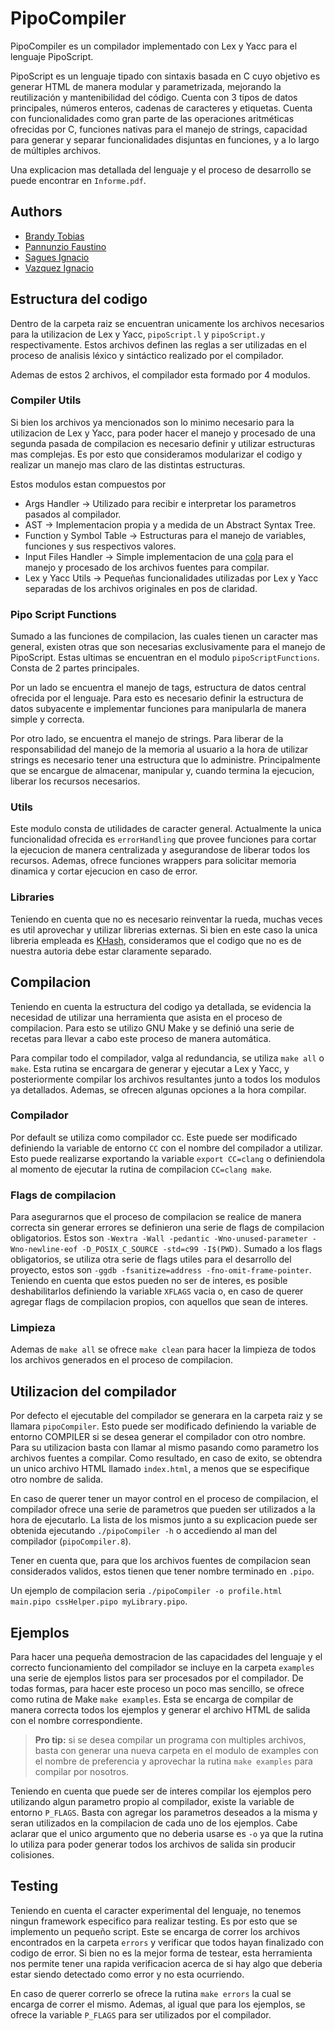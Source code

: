 # PipoCompiler

PipoCompiler es un compilador implementado con Lex y Yacc para el lenguaje PipoScript.

PipoScript es un lenguaje tipado con sintaxis basada en C cuyo objetivo es generar HTML de manera modular y parametrizada, mejorando la reutilización y mantenibilidad del código. Cuenta con 3 tipos de datos principales, números enteros, cadenas de caracteres y etiquetas. Cuenta con funcionalidades como gran parte de las operaciones aritméticas ofrecidas por C, funciones nativas para el manejo de strings, capacidad para generar y separar funcionalidades disjuntas en funciones, y a lo largo de múltiples archivos.

Una explicacion mas detallada del lenguaje y el proceso de desarrollo se puede encontrar en `Informe.pdf`.

## Authors

- [Brandy Tobias](https://github.com/tobiasbrandy)
- [Pannunzio Faustino](https://github.com/Fpannunzio)
- [Sagues Ignacio](https://github.com/isagues)
- [Vazquez Ignacio](https://github.com/igvazquez)

## Estructura del codigo

Dentro de la carpeta raiz se encuentran unicamente los archivos necesarios para la utilizacion de Lex y Yacc, `pipoScript.l` y `pipoScript.y` respectivamente. Estos archivos definen las reglas a ser utilizadas en el proceso de analisis léxico y sintáctico realizado por el compilador.

Ademas de estos 2 archivos, el compilador esta formado por 4 modulos.

### Compiler Utils

Si bien los archivos ya mencionados son lo minimo necesario para la utilizacion de Lex y Yacc, para poder hacer el manejo y procesado de una segunda pasada de compilacion es necesario definir y utilizar estructuras mas complejas. Es por esto que consideramos modularizar el codigo y realizar un manejo mas claro de las distintas estructuras.

Estos modulos estan compuestos por

- Args Handler -> Utilizado para recibir e interpretar los parametros pasados al compilador.
- AST -> Implementacion propia y a medida de un Abstract Syntax Tree.
- Function y Symbol Table -> Estructuras para el manejo de variables, funciones y sus respectivos valores.
- Input Files Handler -> Simple implementacion de una [cola](https://en.wikipedia.org/wiki/Queue_(abstract_data_type)) para el manejo y procesado de los archivos fuentes para compilar.
- Lex y Yacc Utils -> Pequeñas funcionalidades utilizadas por Lex y Yacc separadas de los archivos originales en pos de claridad.

### Pipo Script Functions

Sumado a las funciones de compilacion, las cuales tienen un caracter mas general, existen otras que son necesarias exclusivamente para el manejo de PipoScript. Estas ultimas se encuentran en el modulo `pipoScriptFunctions`. Consta de 2 partes principales.

Por un lado se encuentra el manejo de tags, estructura de datos central ofrecida por el lenguaje. Para esto es necesario definir la estructura de datos subyacente e implementar funciones para manipularla de manera simple y correcta.

Por otro lado, se encuentra el manejo de strings. Para liberar de la responsabilidad del manejo de la memoria al usuario a la hora de utilizar strings es necesario tener una estructura que lo administre. Principalmente que se encargue de almacenar, manipular y, cuando termina la ejecucion, liberar los recursos necesarios.

### Utils

Este modulo consta de utilidades de caracter general. Actualmente la unica funcionalidad ofrecida es `errorHandling` que provee funciones para cortar la ejecucion de manera centralizada y asegurandose de liberar todos los recursos. Ademas, ofrece funciones wrappers para solicitar memoria dinamica y cortar ejecucion en caso de error.

### Libraries

Teniendo en cuenta que no es necesario reinventar la rueda, muchas veces es util aprovechar y utilizar librerias externas. Si bien en este caso la unica libreria empleada es [KHash](https://github.com/attractivechaos/klib/blob/master/khash.h), consideramos que el codigo que no es de nuestra autoria debe estar claramente separado.

## Compilacion

Teniendo en cuenta la estructura del codigo ya detallada, se evidencia la necesidad de utilizar una herramienta que asista en el proceso de compilacion. Para esto se utilizo GNU Make y se definió una serie de recetas para llevar a cabo este proceso de manera automática.

Para compilar todo el compilador, valga al redundancia, se utiliza `make all` o `make`. Esta rutina se encargara de generar y ejecutar a Lex y Yacc, y posteriormente compilar los archivos resultantes junto a todos los modulos ya detallados. Ademas, se ofrecen algunas opciones a la hora compilar.

### Compilador

Por default se utiliza como compilador cc. Este puede ser modificado definiendo la variable de entorno `CC` con el nombre del compilador a utilizar. Esto puede realizarse exportando la variable `export CC=clang` o definiendola al momento de ejecutar la rutina de compilacion `CC=clang make`.

### Flags de compilacion

Para asegurarnos que el proceso de compilacion se realice de manera correcta sin generar errores se definieron una serie de flags de compilacion obligatorios. Estos son `-Wextra -Wall -pedantic -Wno-unused-parameter -Wno-newline-eof -D_POSIX_C_SOURCE -std=c99 -I$(PWD)`. Sumado a los flags obligatorios, se utiliza otra serie de flags utiles para el desarrollo del proyecto, estos son `-ggdb -fsanitize=address -fno-omit-frame-pointer`. Teniendo en cuenta que estos pueden no ser de interes, es posible deshabilitarlos definiendo la variable `XFLAGS` vacia o, en caso de querer agregar flags de compilacion propios, con aquellos que sean de interes.

### Limpieza

Ademas de `make all` se ofrece `make clean` para hacer la limpieza de todos los archivos generados en el proceso de compilacion.

## Utilizacion del compilador

Por defecto el ejecutable del compilador se generara en la carpeta raiz y se llamara `pipoCompiler`. Esto puede ser modificado definiendo la variable de entorno COMPILER si se desea generar el compilador con otro nombre. Para su utilizacion basta con llamar al mismo pasando como parametro los archivos fuentes a compilar. Como resultado, en caso de exito, se obtendra un unico archivo HTML llamado `index.html`, a menos que se especifique otro nombre de salida.

En caso de querer tener un mayor control en el proceso de compilacion, el compilador ofrece una serie de parametros que pueden ser utilizados a la hora de ejecutarlo. La lista de los mismos junto a su explicacion puede ser obtenida ejecutando `./pipoCompiler -h` o accediendo al man del compilador (`pipoCompiler.8`).

Tener en cuenta que, para que los archivos fuentes de compilacion sean considerados validos, estos tienen que tener nombre terminado en `.pipo`.

Un ejemplo de compilacion seria `./pipoCompiler -o profile.html main.pipo cssHelper.pipo myLibrary.pipo`.

## Ejemplos

Para hacer una pequeña demostracion de las capacidades del lenguaje y el correcto funcionamiento del compilador se incluye en la carpeta `examples` una serie de ejemplos listos para ser procesados por el compilador. De todas formas, para hacer este proceso un poco mas sencillo, se ofrece como rutina de Make `make examples`. Esta se encarga de compilar de manera correcta todos los ejemplos y generar el archivo HTML de salida con el nombre correspondiente.

> **Pro tip:** si se desea compilar un programa con multiples archivos, basta con generar una nueva carpeta en el modulo de examples con el nombre de preferencia y aprovechar la rutina `make examples` para compilar por nosotros.

Teniendo en cuenta que puede ser de interes compilar los ejemplos pero utilizando algun parametro propio al compilador, existe la variable de entorno `P_FLAGS`. Basta con agregar los parametros deseados a la misma y seran utilizados en la compilacion de cada uno de los ejemplos. Cabe aclarar que el unico argumento que no deberia usarse es `-o` ya que la rutina lo utiliza para poder generar todos los archivos de salida sin producir colisiones.

## Testing

Teniendo en cuenta el caracter experimental del lenguaje, no tenemos ningun framework especifico para realizar testing. Es por esto que se implemento un pequeño script. Este se encarga de correr los archivos encontrados en la carpeta `errors` y verificar que todos hayan finalizado con codigo de error. Si bien no es la mejor forma de testear, esta herramienta nos permite tener una rapida verificacion acerca de si hay algo que deberia estar siendo detectado como error y no esta ocurriendo.

En caso de querer correrlo se ofrece la rutina `make errors` la cual se encarga de correr el mismo. Ademas, al igual que para los ejemplos, se ofrece la variable `P_FLAGS` para ser utilizados por el compilador.
